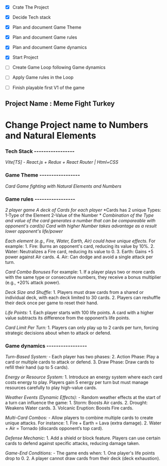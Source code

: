 - [x] Crate The Project
- [x] Decide Tech stack
- [x] Plan and document Game Theme
- [x] Plan and document Game rules 
- [x] Plan and document Game dynamics 
- [x] Start Project
- [ ] Create Game Loop following Game dynamics 
- [ ] Apply Game rules in the Loop
- [ ] Finish playable first V1 of the game


## Project Name : Meme Fight Turkey 
<!--
 Aletnative names :  
     - Turkey Simulation Card Game
     - Simulation Turkey with Cards
-->


# Change Project name to Numbers and Natural Elements <!-- Reason for this first need to create a reference Project/working prototype then we can implement the main idea -->
<!--
 Aletnative names :  
     - Fight of the Elements
     - Numbers fight with elements
-->



### Tech Stack -----------------
*Vite[TS] - React.js + Redux + React Router | Html+CSS* <!-- If we need then can add css library  -->




### Game Theme -----------------
*Card Game fighting with Natural Elements and Numbers*

### Game rules -----------------
*2 player game*
*A deck of Cards for each player*
*Cards has 2 unique Types: 1-Type of the Element 2-Value of the Number *
*Combination of the Type and value of the card generates a number that can be compareable with opponent's card(s)*
*Card with higher Number takes advantage as a result lower opponent's life/power*

*Each element (e.g., Fire, Water, Earth, Air) could have unique effects.* For example:
    1. Fire: Burns an opponent's card, reducing its value by 10%.
    2. Water: Neutralizes a Fire card, reducing its value to 0.
    3. Earth: Gains +5 power against Air cards.
    4. Air: Can dodge and avoid a single attack per turn.

*Card Combo Bonuses* For example:
    1. If a player plays two or more cards with the same type or consecutive numbers, they receive a bonus multiplier (e.g., +20% attack power).

*Deck Size and Shuffle:*
    1. Players must draw cards from a shared or individual deck, with each deck limited to 30 cards.
    2. Players can reshuffle their deck once per game to reset their hand.

*Life Points:*
    1. Each player starts with 100 life points. A card with a higher value subtracts its difference from the opponent’s life points.

*Card Limit Per Turn:*
    1. Players can only play up to 2 cards per turn, forcing strategic decisions about when to attack or defend.


### Game dynamics -----------------
*Turn-Based System:*
    - Each player has two phases:
    2. Action Phase: Play a card or multiple cards to attack or defend.
    3. Draw Phase: Draw cards to refill their hand (up to 5 cards).

*Energy or Resource System:*
    1. Introduce an energy system where each card costs energy to play. Players gain 5 energy per turn but must manage resources carefully to play high-value cards.

*Weather Events (Dynamic Effects):*
    - Random weather effects at the start of a turn can influence the game:
    1. Storm: Boosts Air cards.
    2. Drought: Weakens Water cards.
    3. Volcanic Eruption: Boosts Fire cards.

*Multi-Card Combos:*
    - Allow players to combine multiple cards to create unique attacks. For instance:
    1. Fire + Earth = Lava (extra damage).
    2. Water + Air = Tornado (discards opponent’s top card).

*Defense Mechanic:*
    1. Add a shield or block feature. Players can use certain cards to defend against specific attacks, reducing damage taken.

*Game-End Conditions:*
    - The game ends when:
    1. One player's life points drop to 0.
    2. A player cannot draw cards from their deck (deck exhaustion).